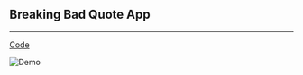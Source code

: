 ## Breaking Bad Quote App

---

[Code](https://github.com/BonsenW/python-beginner-collection/blob/master/proj/Breaking%20Bad%20Quote%20App/main.py)

![Demo](https://github.com/BonsenW/python-beginner-collection/blob/master/proj/Breaking%20Bad%20Quote%20App/images/demo.gif?raw=true)

